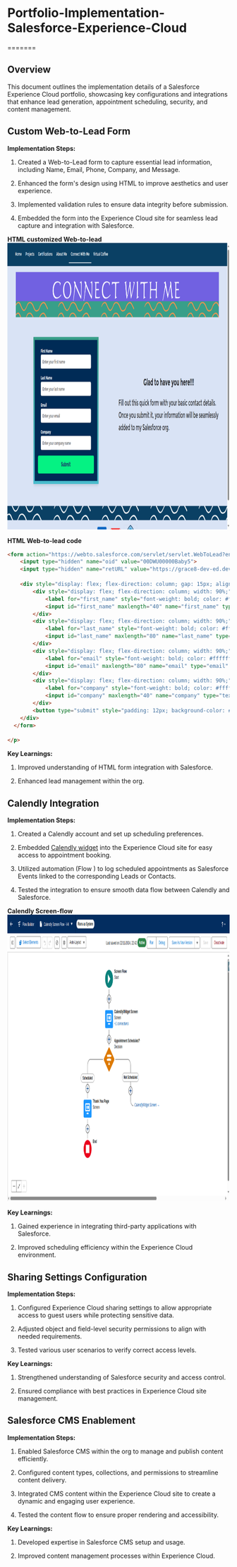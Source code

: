 
# Portfolio-Implementation-Salesforce-Experience-Cloud
=======
## Overview

This document outlines the implementation details of a Salesforce Experience Cloud portfolio, showcasing key configurations and integrations that enhance lead generation, appointment scheduling, security, and content management.

## Custom Web-to-Lead Form
**Implementation Steps:**
  1. Created a Web-to-Lead form to capture essential lead information, including Name, Email, Phone, Company, and Message.
  
  2. Enhanced the form's design using HTML to improve aesthetics and user experience.
  
  3. Implemented validation rules to ensure data integrity before submission.
  
  4. Embedded the form into the Experience Cloud site for seamless lead capture and integration with Salesforce.

<p align="left"> 
   <b>HTML customized Web-to-lead </b>
      <img src="images/Screenshot from 2025-03-31 11-02-36.png" alt="Web-to-lead form" style="width: 900px; height: 650px"/>
    
</p>

<p align="left"> 

<p text-align='center'>
<b>HTML Web-to-lead code</b>  
</p>

```HTML
<form action="https://webto.salesforce.com/servlet/servlet.WebToLead?encoding=UTF-8&orgId=00DWU00000Baby5" method="POST" style="max-width: 400px; margin: 0 auto; padding: 20px; background-color: #002b56; border: 8px solid; border-image: linear-gradient(to bottom, #389f89, #4abdcd) 1; border-radius: 8px; box-shadow: 0 4px 8px rgba(0, 0, 0, 0.1);">
    <input type="hidden" name="oid" value="00DWU00000Baby5">
    <input type="hidden" name="retURL" value="https://grace8-dev-ed.develop.my.site.com/portfolio/s/thank-you">
  
    <div style="display: flex; flex-direction: column; gap: 15px; align-items: center;">
        <div style="display: flex; flex-direction: column; width: 90%;">
            <label for="first_name" style="font-weight: bold; color: #ffffff;">First Name</label>
            <input id="first_name" maxlength="40" name="first_name" type="text" placeholder="Enter your first name" style="padding: 10px; border: 1px solid #ccc; border-radius: 5px; width: 100%;" required>
        </div>
        <div style="display: flex; flex-direction: column; width: 90%;">
            <label for="last_name" style="font-weight: bold; color: #ffffff;">Last Name</label>
            <input id="last_name" maxlength="80" name="last_name" type="text" placeholder="Enter your last name" style="padding: 10px; border: 1px solid #ccc; border-radius: 5px; width: 100%;" required>
        </div>
        <div style="display: flex; flex-direction: column; width: 90%;">
            <label for="email" style="font-weight: bold; color: #ffffff;">Email</label>
            <input id="email" maxlength="80" name="email" type="email" placeholder="Enter your email" style="padding: 10px; border: 1px solid #ccc; border-radius: 5px; width: 100%;" required>
        </div>
        <div style="display: flex; flex-direction: column; width: 90%;">
            <label for="company" style="font-weight: bold; color: #ffffff;">Company</label>
            <input id="company" maxlength="40" name="company" type="text" placeholder="Enter your company name" style="padding: 10px; border: 1px solid #ccc; border-radius: 5px; width: 100%;" >
        </div>
        <button type="submit" style="padding: 12px; background-color: #05f283; color: #1c3369; font-weight: bold; border: none; border-radius: 5px; cursor: pointer; font-size: 16px; width: 100%;">Submit</button>
    </div>
  </form>

</p>
```

  

**Key Learnings:**
  
  1. Improved understanding of HTML form integration with Salesforce.
  
  2. Enhanced lead management within the org.

##  Calendly Integration

**Implementation Steps:**

1. Created a Calendly account and set up scheduling preferences.

2. Embedded [Calendly widget](https://github.com/tcampb/calendly-for-salesforce-flow?tab=readme-ov-file) into the Experience Cloud site for easy access to appointment booking.

3. Utilized automation (Flow ) to log scheduled appointments as Salesforce Events linked to the corresponding Leads or Contacts.

4. Tested the integration to ensure smooth data flow between Calendly and Salesforce.

<p align="left"> 
   <b>Calendly Screen-flow </b>
      <img src="images/Screenshot from 2025-03-31 12-13-54.png" style="width: 900px; height: 650px"/>
    </p>

**Key Learnings:**

1. Gained experience in integrating third-party applications with Salesforce.

2. Improved scheduling efficiency within the Experience Cloud environment.

 
 ## Sharing Settings Configuration

**Implementation Steps:**

1. Configured Experience Cloud sharing settings to allow appropriate access to guest users while protecting sensitive data.

2. Adjusted object and field-level security permissions to align with needed requirements.

3. Tested various user scenarios to verify correct access levels.

**Key Learnings:**

1. Strengthened understanding of Salesforce security and access control.

2. Ensured compliance with best practices in Experience Cloud site management.


## Salesforce CMS Enablement

**Implementation Steps:**

1. Enabled Salesforce CMS within the org to manage and publish content efficiently.

2. Configured content types, collections, and permissions to streamline content delivery.

3. Integrated CMS content within the Experience Cloud site to create a dynamic and engaging user experience.

4. Tested the content flow to ensure proper rendering and accessibility.


**Key Learnings:**

1. Developed expertise in Salesforce CMS setup and usage.

2. Improved content management processes within Experience Cloud.


